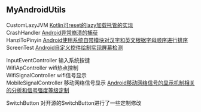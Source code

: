 ## MyAndroidUtils

CustomLazyJVM [Kotlin可reset的lazy加载托管的实现](https://nesscurie.github.io/2019/03/26/Kotlin%E5%8F%AFreset%E7%9A%84lazy%E5%8A%A0%E8%BD%BD%E6%89%98%E7%AE%A1%E7%9A%84%E5%AE%9E%E7%8E%B0/)   
CrashHandler [Android异常崩溃的捕获](https://nesscurie.github.io/2020/08/13/wait/Android%E5%BC%82%E5%B8%B8%E5%B4%A9%E6%BA%83%E7%9A%84%E6%8D%95%E8%8E%B7/)  
HanziToPinyin [Android使用系统自带模块对汉字和英文根据字母顺序进行排序](https://nesscurie.github.io/2020/03/18/Android%E4%BD%BF%E7%94%A8%E7%B3%BB%E7%BB%9F%E8%87%AA%E5%B8%A6%E6%A8%A1%E5%9D%97%E5%AF%B9%E6%B1%89%E5%AD%97%E5%92%8C%E8%8B%B1%E6%96%87%E6%A0%B9%E6%8D%AE%E5%AD%97%E6%AF%8D%E9%A1%BA%E5%BA%8F%E8%BF%9B%E8%A1%8C%E6%8E%92%E5%BA%8F/)   
ScreenTest  [Android自定义控件绘制实现屏幕检测](https://nesscurie.github.io/2020/05/08/Android%E8%87%AA%E5%AE%9A%E4%B9%89%E6%8E%A7%E4%BB%B6%E7%BB%98%E5%88%B6%E5%AE%9E%E7%8E%B0%E5%B1%8F%E5%B9%95%E6%A3%80%E6%B5%8B/)  

InputEventController  输入系统按键  
WifiApController wifi热点控制  
WifiSignalController wifi信号显示  
MobileSignalController 移动网络信号显示 [Android移动网络信号的显示机制相关的分析和信号强度等级定制](https://nesscurie.github.io/2020/07/09/Android%E7%A7%BB%E5%8A%A8%E7%BD%91%E7%BB%9C%E4%BF%A1%E5%8F%B7%E7%9A%84%E6%98%BE%E7%A4%BA%E6%9C%BA%E5%88%B6%E7%9B%B8%E5%85%B3%E7%9A%84%E5%88%86%E6%9E%90%E5%92%8C%E4%BF%A1%E5%8F%B7%E5%BC%BA%E5%BA%A6%E7%AD%89%E7%BA%A7%E5%AE%9A%E5%88%B6/)  

SwitchButton 对开源的SwitchButton进行了一些定制修改  